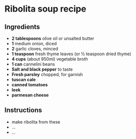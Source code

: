 # Ribolita soup recipe


## Ingredients


- **2 tablespoons** olive oil or unsalted butter
- **1** medium onion, diced
- **2** garlic cloves, minced
- **1 teaspoon** fresh thyme leaves (or ½ teaspoon dried thyme)
- **4 cups** (about 950ml) vegetable broth
- **1 can** cannelini beans
- **Salt and black pepper** to taste
- **Fresh parsley** chopped, for garnish
- **tuscan cale**
- **canned tomatoes** 
- **leek** 
- **parmesan cheese** 

## Instructions

- make ribolita from these
- ...
- ...